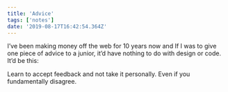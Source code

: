 ```yaml
---
title: 'Advice'
tags: ['notes'] 
date: '2019-08-17T16:42:54.364Z'
---
```

I’ve been making money off the web for 10 years now and If I was to give one piece of advice to a junior, it’d have nothing to do with design or code. It’d be this: 

Learn to accept feedback and not take it personally. Even if you fundamentally disagree.